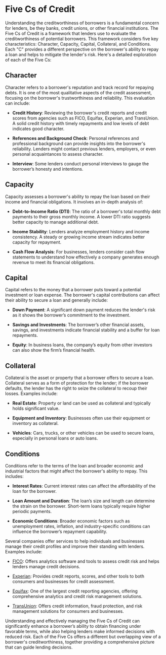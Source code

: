# Five Cs of Credit

Understanding the creditworthiness of borrowers is a fundamental concern for lenders, be they banks, credit unions, or other financial institutions. The Five Cs of Credit is a framework that lenders use to evaluate the creditworthiness of potential borrowers. This framework considers five key characteristics: Character, Capacity, Capital, Collateral, and Conditions. Each "C" provides a different perspective on the borrower's ability to repay a loan and helps to mitigate the lender's risk. Here's a detailed exploration of each of the Five Cs:

## Character

Character refers to a borrower's reputation and track record for repaying debts. It is one of the most qualitative aspects of the credit assessment, focusing on the borrower's trustworthiness and reliability. This evaluation can include:

- **Credit History**: Reviewing the borrower's credit reports and credit scores from agencies such as FICO, Equifax, Experian, and TransUnion. A solid credit history with timely repayments and low levels of debt indicates good character.
  
- **References and Background Check**: Personal references and professional background can provide insights into the borrower's reliability. Lenders might contact previous lenders, employers, or even personal acquaintances to assess character.
  
- **Interview**: Some lenders conduct personal interviews to gauge the borrower’s honesty and intentions.

## Capacity

Capacity assesses a borrower's ability to repay the loan based on their income and financial obligations. It involves an in-depth analysis of:

- **Debt-to-Income Ratio (DTI)**: The ratio of a borrower's total monthly debt payments to their gross monthly income. A lower DTI ratio suggests better capacity to manage additional debt.
  
- **Income Stability**: Lenders analyze employment history and income consistency. A steady or growing income stream indicates better capacity for repayment.
  
- **Cash Flow Analysis**: For businesses, lenders consider cash flow statements to understand how effectively a company generates enough revenue to meet its financial obligations.

## Capital

Capital refers to the money that a borrower puts toward a potential investment or loan expense. The borrower's capital contributions can affect their ability to secure a loan and generally include:

- **Down Payment**: A significant down payment reduces the lender's risk as it shows the borrower’s commitment to the investment.
  
- **Savings and Investments**: The borrower’s other financial assets, savings, and investments indicate financial stability and a buffer for loan repayments.
  
- **Equity**: In business loans, the company’s equity from other investors can also show the firm’s financial health.

## Collateral

Collateral is the asset or property that a borrower offers to secure a loan. Collateral serves as a form of protection for the lender; if the borrower defaults, the lender has the right to seize the collateral to recoup their losses. Examples include:

- **Real Estate**: Property or land can be used as collateral and typically holds significant value.
  
- **Equipment and Inventory**: Businesses often use their equipment or inventory as collateral.
  
- **Vehicles**: Cars, trucks, or other vehicles can be used to secure loans, especially in personal loans or auto loans.

## Conditions

Conditions refer to the terms of the loan and broader economic and industrial factors that might affect the borrower's ability to repay. This includes:

- **Interest Rates**: Current interest rates can affect the affordability of the loan for the borrower.
  
- **Loan Amount and Duration**: The loan’s size and length can determine the strain on the borrower. Short-term loans typically require higher periodic payments.
  
- **Economic Conditions**: Broader economic factors such as unemployment rates, inflation, and industry-specific conditions can influence the borrower’s repayment capability.

Several companies offer services to help individuals and businesses manage their credit profiles and improve their standing with lenders. Examples include:

- [FICO](https://www.fico.com): Offers analytics software and tools to assess credit risk and helps lenders manage credit decisions.
  
- [Experian](https://www.experian.com): Provides credit reports, scores, and other tools to both consumers and businesses for credit assessment.
  
- [Equifax](https://www.equifax.com): One of the largest credit reporting agencies, offering comprehensive analytics and credit risk management solutions.
  
- [TransUnion](https://www.transunion.com): Offers credit information, fraud protection, and risk management solutions for consumers and businesses.

Understanding and effectively managing the Five Cs of Credit can significantly enhance a borrower’s ability to obtain financing under favorable terms, while also helping lenders make informed decisions with reduced risk. Each of the Five Cs offers a different but overlapping view of a borrower's creditworthiness, together providing a comprehensive picture that can guide lending decisions.